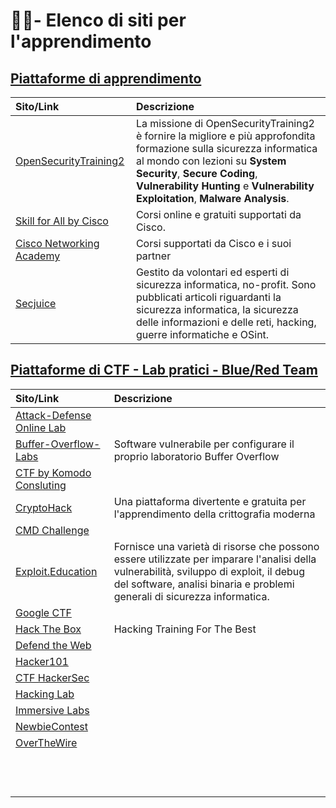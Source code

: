 # 👨‍🏫- Elenco di siti per l'apprendimento

## [Piattaforme di apprendimento](#e-learning-platforms)  

|     **Sito/Link**                                                                |     **Descrizione**                                                                                                                                                                                                                                                                        |
|:---------------------------------------------------------------------------------|:-------------------------------------------------------------------------------------------------------------------------------------------------------------------------------------------------------------------------------------------------------------------------------------------|
|     [OpenSecurityTraining2](https://opensecuritytraining.info/Home.html)         |     La missione di OpenSecurityTraining2 è fornire la migliore e più approfondita formazione sulla sicurezza informatica al mondo con lezioni su **System Security**, **Secure Coding**, **Vulnerability Hunting** e **Vulnerability Exploitation**, **Malware Analysis**.                 |
|  [Skill for All by Cisco](https://skillsforall.com/)                             |  Corsi online e gratuiti supportati da Cisco.                                                                                                                                                                                                                                              |
|  [Cisco Networking Academy](https://netacad.com)                                 |  Corsi supportati da Cisco e i suoi partner                                                                                                                                                                                                                                                |
| [Secjuice](https://www.secjuice.com)                                                 | Gestito da volontari ed esperti di sicurezza informatica, no-profit. Sono pubblicati articoli riguardanti la sicurezza informatica, la sicurezza delle informazioni e delle reti, hacking, guerre informatiche e OSint.                                                                    |  

## [Piattaforme di CTF - Lab pratici - Blue/Red Team](#practice-platforms)

| **Sito/Link** | **Descrizione** |
|:----------|:------------|
|[Attack-Defense Online Lab](https://attackdefense.com/)| |
|[Buffer-Overflow-Labs](https://github.com/CyberSecurityUP/Buffer-Overflow-Labs)|Software vulnerabile per configurare il proprio laboratorio Buffer Overflow|
|[CTF by Komodo Consluting](https://ctf.komodosec.com/index.php)| |
|[CryptoHack](https://cryptohack.org/)|Una piattaforma divertente e gratuita per l'apprendimento della crittografia moderna|
|[CMD Challenge](https://cmdchallenge.com/)| |
|[Exploit.Education](https://exploit.education/)|Fornisce una varietà di risorse che possono essere utilizzate per imparare l'analisi della vulnerabilità, sviluppo di exploit, il debug del software,  analisi binaria e problemi generali di sicurezza informatica.|
|[Google CTF](https://capturetheflag.withgoogle.com/)| |
|[Hack The Box](https://www.hackthebox.com/)|Hacking Training For The Best|
|[Defend the Web](https://defendtheweb.net/)| |
|[Hacker101](https://www.hacker101.com/)| |
|[CTF HackerSec](https://hackersec.com/ctf/)| |
|[Hacking Lab](https://hacking-lab.com/)| |
|[Immersive Labs](https://www.immersivelabs.com/)| |
|[NewbieContest](https://www.newbiecontest.org/)| |
|[OverTheWire](https://overthewire.org/wargames/)| |
|[]()| |
|[]()| |
|[]()| |
|[]()| |
|[]()| |
|[]()| |
|[]()| |
|[]()| |
|[]()| |
|[]()| |
|[]()| |
|[]()| |
